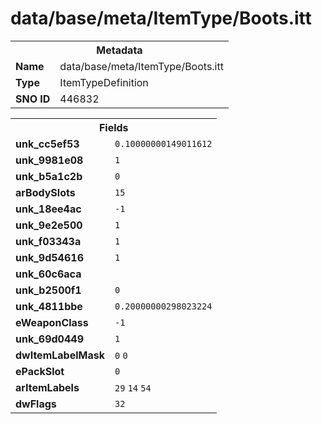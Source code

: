 <h1>data/base/meta/ItemType/Boots.itt</h1><table><tr><th colspan="100%">Metadata</th></tr><tr><td><b>Name</b></td><td>data/base/meta/ItemType/Boots.itt</td></tr><tr><td><b>Type</b></td><td>ItemTypeDefinition</td></tr><tr><td><b>SNO ID</b></td><td>446832</td></tr></table>

<table><tr><th colspan="100%">Fields</th></tr><tr><td><b>unk_cc5ef53</b></td><td><code>0.10000000149011612</code></td></tr><tr><td><b>unk_9981e08</b></td><td><code>1</code></td></tr><tr><td><b>unk_b5a1c2b</b></td><td><code>0</code></td></tr><tr><td><b>arBodySlots</b></td><td><code>15</code>
</td></tr><tr><td><b>unk_18ee4ac</b></td><td><code>-1</code></td></tr><tr><td><b>unk_9e2e500</b></td><td><code>1</code></td></tr><tr><td><b>unk_f03343a</b></td><td><code>1</code></td></tr><tr><td><b>unk_9d54616</b></td><td><code>1</code></td></tr><tr><td><b>unk_60c6aca</b></td><td></td></tr><tr><td><b>unk_b2500f1</b></td><td><code>0</code></td></tr><tr><td><b>unk_4811bbe</b></td><td><code>0.20000000298023224</code></td></tr><tr><td><b>eWeaponClass</b></td><td><code>-1</code></td></tr><tr><td><b>unk_69d0449</b></td><td><code>1</code></td></tr><tr><td><b>dwItemLabelMask</b></td><td><code>0</code>
<code>0</code>
</td></tr><tr><td><b>ePackSlot</b></td><td><code>0</code></td></tr><tr><td><b>arItemLabels</b></td><td><code>29</code>
<code>14</code>
<code>54</code>
</td></tr><tr><td><b>dwFlags</b></td><td><code>32</code></td></tr></table>

